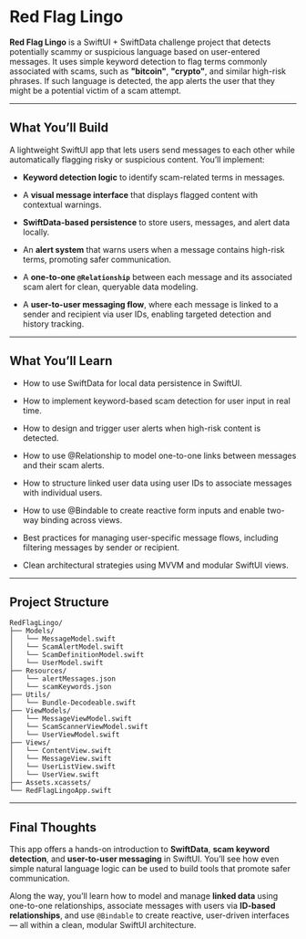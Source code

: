 # Red Flag Lingo

**Red Flag Lingo** is a SwiftUI + SwiftData challenge project that detects potentially scammy or suspicious language based on user-entered messages. It uses simple keyword detection to flag terms commonly associated with 
scams, such as **"bitcoin"**, **"crypto"**, and similar high-risk phrases. If such language is detected, the app alerts the user that they might be a potential victim of a scam attempt.

---


## What You’ll Build

A lightweight SwiftUI app that lets users send messages to each other while automatically flagging risky or suspicious content. You’ll implement:

- **Keyword detection logic** to identify scam-related terms in messages.

- A **visual message interface** that displays flagged content with contextual warnings.

- **SwiftData-based persistence** to store users, messages, and alert data locally.

- An **alert system** that warns users when a message contains high-risk terms, promoting safer communication.

- A **one-to-one `@Relationship`** between each message and its associated scam alert for clean, queryable data modeling.

- A **user-to-user messaging flow**, where each message is linked to a sender and recipient via user IDs, enabling targeted detection and history tracking.

---

## What You’ll Learn

- How to use SwiftData for local data persistence in SwiftUI.

- How to implement keyword-based scam detection for user input in real time.

- How to design and trigger user alerts when high-risk content is detected.

- How to use @Relationship to model one-to-one links between messages and their scam alerts.

- How to structure linked user data using user IDs to associate messages with individual users.

- How to use @Bindable to create reactive form inputs and enable two-way binding across views.

- Best practices for managing user-specific message flows, including filtering messages by sender or recipient.

- Clean architectural strategies using MVVM and modular SwiftUI views.

---

## Project Structure

```text
RedFlagLingo/       
├── Models/
│   └── MessageModel.swift    
│   └── ScamAlertModel.swift   
│   └── ScamDefinitionModel.swift 
│   └── UserModel.swift               
├── Resources/
│   └── alertMessages.json 
│   └── scamKeywords.json    
├── Utils/
│   └── Bundle-Decodeable.swift 
├── ViewModels/
│   └── MessageViewModel.swift  
│   └── ScamScannerViewModel.swift   
│   └── UserViewModel.swift    
├── Views/
│   └── ContentView.swift   
│   └── MessageView.swift 
│   └── UserListView.swift   
│   └── UserView.swift          
├── Assets.xcassets/              
└── RedFlagLingoApp.swift        
````

---

## Final Thoughts

This app offers a hands-on introduction to **SwiftData**, **scam keyword detection**, and **user-to-user messaging** in SwiftUI. You’ll see how even simple natural language logic can be used to build tools that promote 
safer communication. 

Along the way, you’ll learn how to model and manage **linked data** using one-to-one relationships, associate messages with users via **ID-based relationships**, and use `@Bindable` to create reactive, user-driven 
interfaces — all within a clean, modular SwiftUI architecture.

